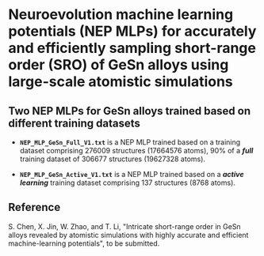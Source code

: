 # Neuroevolution machine learning potentials (NEP MLPs) for accurately and efficiently sampling short-range order (SRO) of GeSn alloys using large-scale atomistic simulations

## Two NEP MLPs for GeSn alloys trained based on different training datasets

* **`NEP_MLP_GeSn_Full_V1.txt`** is a NEP MLP trained based on a training dataset comprising 276009 structures (17664576 atoms), 90% of a ***full*** training dataset of 306677 structures (19627328 atoms).

* **`NEP_MLP_GeSn_Active_V1.txt`** is a NEP MLP trained based on a ***active learning*** training dataset comprising 137 structures (8768 atoms).

## Reference
S. Chen, X. Jin, W. Zhao, and T. Li, "Intricate short-range order in GeSn alloys revealed by atomistic simulations with highly accurate and efficient machine-learning potentials", to be submitted.
